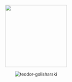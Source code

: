 <p align="center">
<a href="https://github.com/teodor-golisharski/github-readme-stats">
  <img height=200 align="center" src="https://github-readme-stats.vercel.app/api/top-langs?username=teodor-golisharski&layout=compact&langs_count=8&cache_seconds=600" /></a>
</p>
<p align="center">
  <img align="center" src="https://github-readme-streak-stats.herokuapp.com/?user=indieza&" alt="teodor-golisharski" />
</p>
